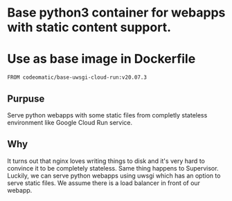 # Base python3 container for webapps with static content support.

# Use as base image in Dockerfile
`FROM codeomatic/base-uwsgi-cloud-run:v20.07.3`

## Purpuse
Serve python webapps with some static files from completly 
stateless environment like Google Cloud Run service. 

## Why
It turns out that nginx loves writing things to disk and it's very 
hard to convince it to be completely stateless. Same thing happens 
to Supervisor. Luckily, we can serve python webapps using uwsgi 
which has an option to serve static files.
We assume there is a load balancer in front of our webapp.